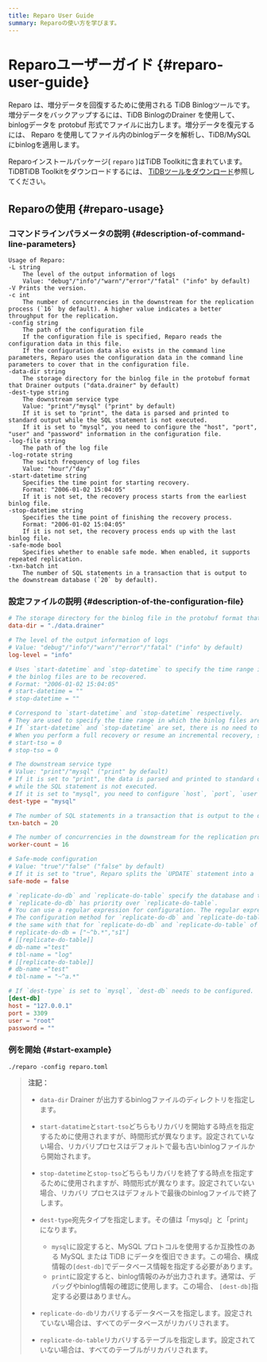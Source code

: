 ```yaml
---
title: Reparo User Guide
summary: Reparoの使い方を学びます。
---
```


# Reparoユーザーガイド {#reparo-user-guide}

Reparo は、増分データを回復するために使用される TiDB Binlogツールです。増分データをバックアップするには、TiDB BinlogのDrainer を使用して、binlogデータを protobuf 形式でファイルに出力します。増分データを復元するには、 Reparo を使用してファイル内のbinlogデータを解析し、TiDB/MySQL にbinlogを適用します。

Reparoインストールパッケージ( `reparo` )はTiDB Toolkitに含まれています。TiDBTiDB Toolkitをダウンロードするには、 [TiDBツールをダウンロード](/download-ecosystem-tools.md)参照してください。

## Reparoの使用 {#reparo-usage}

### コマンドラインパラメータの説明 {#description-of-command-line-parameters}

    Usage of Reparo:
    -L string
        The level of the output information of logs
        Value: "debug"/"info"/"warn"/"error"/"fatal" ("info" by default)
    -V Prints the version.
    -c int
        The number of concurrencies in the downstream for the replication process (`16` by default). A higher value indicates a better throughput for the replication.
    -config string
        The path of the configuration file
        If the configuration file is specified, Reparo reads the configuration data in this file.
        If the configuration data also exists in the command line parameters, Reparo uses the configuration data in the command line parameters to cover that in the configuration file.
    -data-dir string
        The storage directory for the binlog file in the protobuf format that Drainer outputs ("data.drainer" by default)
    -dest-type string
        The downstream service type
        Value: "print"/"mysql" ("print" by default)
        If it is set to "print", the data is parsed and printed to standard output while the SQL statement is not executed.
        If it is set to "mysql", you need to configure the "host", "port", "user" and "password" information in the configuration file.
    -log-file string
        The path of the log file
    -log-rotate string
        The switch frequency of log files
        Value: "hour"/"day"
    -start-datetime string
        Specifies the time point for starting recovery.
        Format: "2006-01-02 15:04:05"
        If it is not set, the recovery process starts from the earliest binlog file.
    -stop-datetime string
        Specifies the time point of finishing the recovery process.
        Format: "2006-01-02 15:04:05"
        If it is not set, the recovery process ends up with the last binlog file.
    -safe-mode bool
        Specifies whether to enable safe mode. When enabled, it supports repeated replication.
    -txn-batch int
        The number of SQL statements in a transaction that is output to the downstream database (`20` by default).

### 設定ファイルの説明 {#description-of-the-configuration-file}

```toml
# The storage directory for the binlog file in the protobuf format that Drainer outputs
data-dir = "./data.drainer"

# The level of the output information of logs
# Value: "debug"/"info"/"warn"/"error"/"fatal" ("info" by default)
log-level = "info"

# Uses `start-datetime` and `stop-datetime` to specify the time range in which
# the binlog files are to be recovered.
# Format: "2006-01-02 15:04:05"
# start-datetime = ""
# stop-datetime = ""

# Correspond to `start-datetime` and `stop-datetime` respectively.
# They are used to specify the time range in which the binlog files are to be recovered.
# If `start-datetime` and `stop-datetime` are set, there is no need to set `start-tso` and `stop-tso`.
# When you perform a full recovery or resume an incremental recovery, set start-tso to tso + 1 or stop-tso + 1, respectively.
# start-tso = 0
# stop-tso = 0

# The downstream service type
# Value: "print"/"mysql" ("print" by default)
# If it is set to "print", the data is parsed and printed to standard output
# while the SQL statement is not executed.
# If it is set to "mysql", you need to configure `host`, `port`, `user` and `password` in [dest-db].
dest-type = "mysql"

# The number of SQL statements in a transaction that is output to the downstream database (`20` by default).
txn-batch = 20

# The number of concurrencies in the downstream for the replication process (`16` by default). A higher value indicates a better throughput for the replication.
worker-count = 16

# Safe-mode configuration
# Value: "true"/"false" ("false" by default)
# If it is set to "true", Reparo splits the `UPDATE` statement into a `DELETE` statement plus a `REPLACE` statement.
safe-mode = false

# `replicate-do-db` and `replicate-do-table` specify the database and table to be recovered.
# `replicate-do-db` has priority over `replicate-do-table`.
# You can use a regular expression for configuration. The regular expression should start with "~".
# The configuration method for `replicate-do-db` and `replicate-do-table` is
# the same with that for `replicate-do-db` and `replicate-do-table` of Drainer.
# replicate-do-db = ["~^b.*","s1"]
# [[replicate-do-table]]
# db-name ="test"
# tbl-name = "log"
# [[replicate-do-table]]
# db-name ="test"
# tbl-name = "~^a.*"

# If `dest-type` is set to `mysql`, `dest-db` needs to be configured.
[dest-db]
host = "127.0.0.1"
port = 3309
user = "root"
password = ""
```

### 例を開始 {#start-example}

    ./reparo -config reparo.toml

> **注記：**
>
> -   `data-dir` Drainer が出力するbinlogファイルのディレクトリを指定します。
> -   `start-datatime`と`start-tso`どちらもリカバリを開始する時点を指定するために使用されますが、時間形式が異なります。設定されていない場合、リカバリプロセスはデフォルトで最も古いbinlogファイルから開始されます。
> -   `stop-datetime`と`stop-tso`どちらもリカバリを終了する時点を指定するために使用されますが、時間形式が異なります。設定されていない場合、リカバリ プロセスはデフォルトで最後のbinlogファイルで終了します。
> -   `dest-type`宛先タイプを指定します。その値は「mysql」と「print」になります。
>
>     -   `mysql`に設定すると、MySQL プロトコルを使用するか互換性のある MySQL または TiDB にデータを復旧できます。この場合、構成情報の`[dest-db]`でデータベース情報を指定する必要があります。
>     -   `print`に設定すると、binlog情報のみが出力されます。通常は、デバッグやbinlog情報の確認に使用します。この場合、 `[dest-db]`指定する必要はありません。
> -   `replicate-do-db`リカバリするデータベースを指定します。設定されていない場合は、すべてのデータベースがリカバリされます。
> -   `replicate-do-table`リカバリするテーブルを指定します。設定されていない場合は、すべてのテーブルがリカバリされます。
